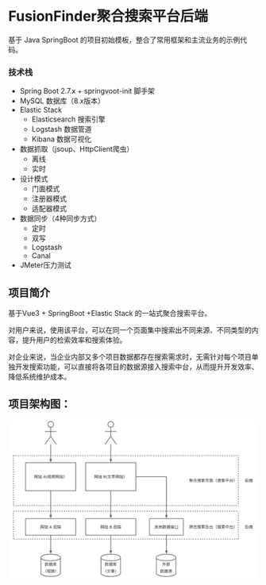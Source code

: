 # FusionFinder聚合搜索平台后端


基于 Java SpringBoot 的项目初始模板，整合了常用框架和主流业务的示例代码。


### 技术栈

- Spring Boot 2.7.x + springvoot-init 脚手架
- MySQL 数据库（8.x版本）
- Elastic Stack
  - Elasticsearch 搜索引擎
  - Logstash 数据管道
  - Kibana 数据可视化
- 数据抓取（jsoup、HttpClient爬虫）
  - 离线
  - 实时
- 设计模式
  - 门面模式
  - 注册器模式
  - 适配器模式
- 数据同步（4种同步方式）
  - 定时
  - 双写
  - Logstash
  - Canal
- JMeter压力测试

## 项目简介
基于Vue3 + SpringBoot +Elastic Stack 的一站式聚合搜索平台。

对用户来说，使用该平台，可以在同一个页面集中搜索出不同来源、不同类型的内容，提升用户的检索效率和搜索体验。

对企业来说，当企业内部又多个项目数据都存在搜索需求时，无需针对每个项目单独开发搜索功能，可以直接将各项目的数据源接入搜索中台，从而提升开发效率、降低系统维护成本。

## 项目架构图：

![image](https://raw.githubusercontent.com/wuliOVO/zxff-backend/master/doc/framework.png)
